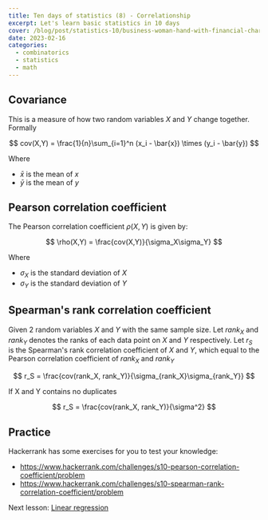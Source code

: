 ```yaml
---
title: Ten days of statistics (8) - Correlationship
excerpt: Let's learn basic statistics in 10 days
cover: /blog/post/statistics-10/business-woman-hand-with-financial-charts-laptop-ta.jpg
date: 2023-02-16
categories:
  - combinatorics
  - statistics
  - math
---
```


## Covariance

This is a measure of how two random variables $X$ and $Y$ change together. Formally

$$
cov(X,Y) = \frac{1}{n}\sum_{i=1}^n (x_i - \bar{x}) \times (y_i - \bar{y})
$$

Where

- $\bar{x}$ is the mean of $x$
- $\bar{y}$ is the mean of $y$

## Pearson correlation coefficient

The Pearson correlation coefficient $\rho(X, Y)$ is given by:

$$
\rho(X,Y) = \frac{cov(X,Y)}{\sigma_X\sigma_Y}
$$

Where

- $\sigma_X$ is the standard deviation of $X$
- $\sigma_Y$ is the standard deviation of $Y$

## Spearman's rank correlation coefficient

Given 2 random variables $X$ and $Y$ with the same sample size. Let $rank_X$ and $rank_Y$ denotes the ranks
of each data point on $X$ and $Y$ respectively.
Let $r_S$ is the Spearman's rank correlation coefficient of $X$ and $Y$,
which equal to the Pearson correlation coefficient of $rank_X$ and $rank_Y$

$$
r_S = \frac{cov(rank_X, rank_Y)}{\sigma_{rank_X}\sigma_{rank_Y}}
$$

If X and Y contains no duplicates

$$
r_S = \frac{cov(rank_X, rank_Y)}{\sigma^2}
$$

## Practice

Hackerrank has some exercises for you to test your knowledge:

- https://www.hackerrank.com/challenges/s10-pearson-correlation-coefficient/problem
- https://www.hackerrank.com/challenges/s10-spearman-rank-correlation-coefficient/problem

Next lesson: [Linear regression](/blog/post/statistics-8-linear-regression)
